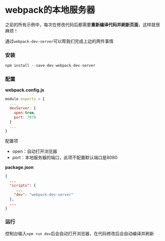 # webpack的本地服务器

之前的所有示例中，每次在修改代码后都需要**重新编译代码并刷新页面**，这样就很麻烦！

通过`webpack-dev-server`可以帮我们完成上边的两件事情

### 安装

```js
npm install --save-dev webpack-dev-server
```

### 配置

**webpack.config.js**

```js
module.exports = {
  ...
  devServer: {
    open:true,
    port: 7070
  }
  ...
}
```

配置项

- open：自动打开浏览器
- port：本地服务器的端口，此项不配置默认端口是8080

**package.json**

```json
{
  ...
  "scripts": {
     ...
    "dev": "webpack-dev-server"
  },
  ...
}
```

### 运行

控制台输入`npm run dev`后会自动打开浏览器，在代码修改后会自动编译并刷新